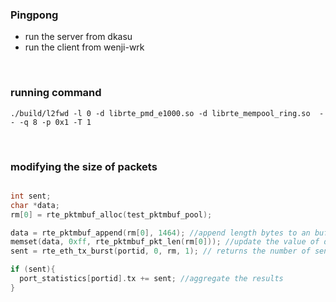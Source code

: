 ### Pingpong

- run the server from dkasu
- run the client from wenji-wrk

<br>

### running command
```
./build/l2fwd -l 0 -d librte_pmd_e1000.so -d librte_mempool_ring.so  -- -q 8 -p 0x1 -T 1
```

<br>


### modifying the size of packets

```c

int sent;
char *data;
rm[0] = rte_pktmbuf_alloc(test_pktmbuf_pool);

data = rte_pktmbuf_append(rm[0], 1464); //append length bytes to an buff
memset(data, 0xff, rte_pktmbuf_pkt_len(rm[0])); //update the value of data
sent = rte_eth_tx_burst(portid, 0, rm, 1); // returns the number of sent packets

if (sent){
  port_statistics[portid].tx += sent; //aggregate the results
}

```
